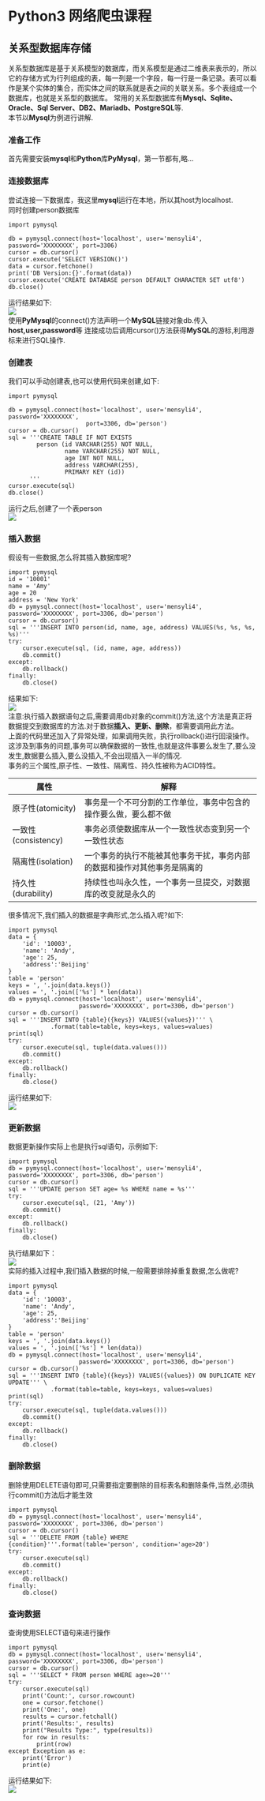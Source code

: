 # Python3 网络爬虫课程
## 关系型数据库存储
关系型数据库是基于关系模型的数据库，而关系模型是通过二维表来表示的，所以它的存储方式为行列组成的表，每一列是一个字段，每一行是一条记录。表可以看作是某个实体的集合，而实体之间的联系就是表之间的关联关系。多个表组成一个数据库，也就是关系型的数据库。
常用的关系型数据库有**Mysql、Sqlite、Oracle、Sql Server、DB2、Mariadb、PostgreSQL**等.  
本节以**Mysql**为例进行讲解.  
### 准备工作
首先需要安装**mysql**和**Python**库**PyMysql**，第一节都有,略...  
### 连接数据库
尝试连接一下数据库，我这里**mysql**运行在本地，所以其host为localhost.   
同时创建person数据库
```
import pymysql

db = pymysql.connect(host='localhost', user='mensyli4', password='XXXXXXXX', port=3306)
cursor = db.cursor()
cursor.execute('SELECT VERSION()')
data = cursor.fetchone()
print('DB Version:{}'.format(data))
cursor.execute('CREATE DATABASE person DEFAULT CHARACTER SET utf8')
db.close()
```
运行结果如下:  
![](../image/mysql_conn.png)  
使用**PyMysql**的connect()方法声明一个**MySQL**链接对象db.传入**host,user,password**等
连接成功后调用cursor()方法获得**MySQL**的游标,利用游标来进行SQL操作.  
### 创建表
我们可以手动创建表,也可以使用代码来创建,如下:
```
import pymysql

db = pymysql.connect(host='localhost', user='mensyli4', password='XXXXXXXX',
                      port=3306, db='person')
cursor = db.cursor()
sql = '''CREATE TABLE IF NOT EXISTS
        person (id VARCHAR(255) NOT NULL,
                name VARCHAR(255) NOT NULL,
                age INT NOT NULL,
                address VARCHAR(255),
                PRIMARY KEY (id))
      '''
cursor.execute(sql)
db.close()

```
运行之后,创建了一个表person  
![](../image/create_mysql_table.png)
### 插入数据
假设有一些数据,怎么将其插入数据库呢?  
```
import pymysql
id = '10001'
name = 'Amy'
age = 20
address = 'New York'
db = pymysql.connect(host='localhost', user='mensyli4', password='XXXXXXXX', port=3306, db='person')
cursor = db.cursor()
sql = '''INSERT INTO person(id, name, age, address) VALUES(%s, %s, %s, %s)'''
try:
    cursor.execute(sql, (id, name, age, address))
    db.commit()
except:
    db.rollback()
finally:
    db.close()
```
结果如下:  
![](../image/mysql_insert.png)  
注意:执行插入数据语句之后,需要调用db对象的commit()方法,这个方法是真正将数据提交到数据库的方法.对于数据**插入、更新、删除**，都需要调用此方法。  
上面的代码里还加入了异常处理，如果调用失败，执行rollback()进行回滚操作。  
这涉及到事务的问题,事务可以确保数据的一致性,也就是这件事要么发生了,要么没发生,数据要么插入,要么没插入,不会出现插入一半的情况.  
事务的三个属性,原子性、一致性、隔离性、持久性被称为ACID特性。

| 属性 | 解释 |  
| ----- | ----- |
| 原子性(atomicity) | 事务是一个不可分割的工作单位，事务中包含的操作要么做，要么都不做 |
| 一致性(consistency) | 事务必须使数据库从一个一致性状态变到另一个一致性状态 |
| 隔离性(isolation) | 一个事务的执行不能被其他事务干扰，事务内部的数据和操作对其他事务是隔离的 |
| 持久性(durability) | 持续性也叫永久性，一个事务一旦提交，对数据库的改变就是永久的 |


很多情况下,我们插入的数据是字典形式,怎么插入呢?如下:  
```
import pymysql
data = {
    'id': '10003',
    'name': 'Andy',
    'age': 25,
    'address':'Beijing'
}
table = 'person'
keys = ', '.join(data.keys())
values = ', '.join(['%s'] * len(data))
db = pymysql.connect(host='localhost', user='mensyli4',
                    password='XXXXXXXX', port=3306, db='person')
cursor = db.cursor()
sql = '''INSERT INTO {table}({keys}) VALUES({values})''' \
            .format(table=table, keys=keys, values=values)
print(sql)
try:
    cursor.execute(sql, tuple(data.values()))
    db.commit()
except:
    db.rollback()
finally:
    db.close()
```
运行结果如下:  
![](../image/mysql_dict_insert.png)
### 更新数据
数据更新操作实际上也是执行sql语句，示例如下:  
```
import pymysql
db = pymysql.connect(host='localhost', user='mensyli4', password='XXXXXXXX', port=3306, db='person')
cursor = db.cursor()
sql = '''UPDATE person SET age= %s WHERE name = %s'''
try:
    cursor.execute(sql, (21, 'Amy'))
    db.commit()
except:
    db.rollback()
finally:
    db.close()
```
执行结果如下：  
![](../image/mysql_update.png)  
实际的插入过程中,我们插入数据的时候,一般需要排除掉重复数据,怎么做呢?  
```
import pymysql
data = {
    'id': '10003',
    'name': 'Andy',
    'age': 25,
    'address':'Beijing'
}
table = 'person'
keys = ', '.join(data.keys())
values = ', '.join(['%s'] * len(data))
db = pymysql.connect(host='localhost', user='mensyli4',
                    password='XXXXXXXX', port=3306, db='person')
cursor = db.cursor()
sql = '''INSERT INTO {table}({keys}) VALUES({values}) ON DUPLICATE KEY UPDATE''' \
            .format(table=table, keys=keys, values=values)
print(sql)
try:
    cursor.execute(sql, tuple(data.values()))
    db.commit()
except:
    db.rollback()
finally:
    db.close()
```
### 删除数据
删除使用DELETE语句即可,只需要指定要删除的目标表名和删除条件,当然,必须执行commit()方法后才能生效  
```
import pymysql
db = pymysql.connect(host='localhost', user='mensyli4', password='XXXXXXXX', port=3306, db='person')
cursor = db.cursor()
sql = '''DELETE FROM {table} WHERE {condition}'''.format(table='person', condition='age>20')
try:
    cursor.execute(sql)
    db.commit()
except:
    db.rollback()
finally:
    db.close()
```
### 查询数据
查询使用SELECT语句来进行操作  
```
import pymysql
db = pymysql.connect(host='localhost', user='mensyli4', password='XXXXXXXX', port=3306, db='person')
cursor = db.cursor()
sql = '''SELECT * FROM person WHERE age>=20'''
try:
    cursor.execute(sql)
    print('Count:', cursor.rowcount)
    one = cursor.fetchone()
    print('One:', one)
    results = cursor.fetchall()
    print('Results:', results)
    print("Results Type:", type(results))
    for row in results:
        print(row)
except Exception as e:
    print('Error')
    print(e)
```
运行结果如下:  
![](../image/mysql_query.png)

